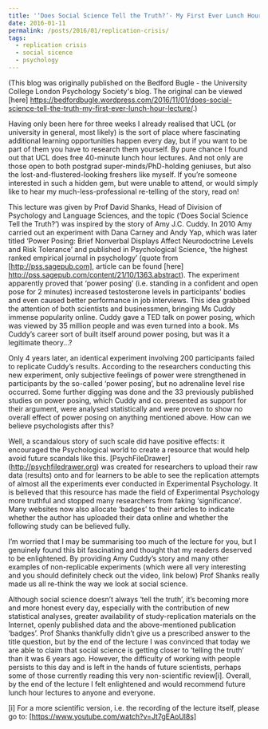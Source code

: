 ```yaml
---
title: '‘Does Social Science Tell the Truth?’- My First Ever Lunch Hour Lecture'
date: 2016-01-11
permalink: /posts/2016/01/replication-crisis/
tags:
  - replication crisis
  - social sicence
  - psychology
---
```


(This blog was originally published on the Bedford Bugle - the University College London Psychology Society's blog. The original can be viewed [here] https://bedfordbugle.wordpress.com/2016/11/01/does-social-science-tell-the-truth-my-first-ever-lunch-hour-lecture/.)


Having only been here for three weeks I already realised that UCL (or university in general, most likely) is the sort of place where fascinating additional learning opportunities happen every day, but if you want to be part of them you have to research them yourself. By pure chance I found out that UCL does free 40-minute lunch hour lectures. And not only are those open to both postgrad super-minds/PhD-holding geniuses, but also the lost-and-flustered-looking freshers like myself. If you’re someone interested in such a hidden gem, but were unable to attend, or would simply like to hear my much-less-professional re-telling of the story, read on!


This lecture was given by Prof David Shanks, Head of Division of Psychology and Language Sciences, and the topic (‘Does Social Science Tell the Truth?’) was inspired by the story of Amy J.C. Cuddy. In 2010 Amy carried out an experiment with Dana Carney and Andy Yap, which was later titled ‘Power Posing: Brief Nonverbal Displays Affect Neurodoctrine Levels and Risk Tolerance’ and published in Psychological Science, ‘the highest ranked empirical journal in psychology’ (quote from [http://pss.sagepub.com], article can be found [here] http://pss.sagepub.com/content/21/10/1363.abstract). The experiment apparently proved that ‘power posing’ (i.e. standing in a confident and open pose for 2 minutes) increased testosterone levels in participants’ bodies and even caused better performance in job interviews. This idea grabbed the attention of both scientists and businessmen, bringing Ms Cuddy immense popularity online. Cuddy gave a TED talk on power posing, which was viewed by 35 million people and was even turned into a book. Ms Cuddy’s career sort of built itself around power posing, but was it a legitimate theory…?

Only 4 years later, an identical experiment involving 200 participants failed to replicate Cuddy’s results. According to the researchers conducting this new experiment, only subjective feelings of power were strengthened in participants by the so-called ‘power posing’, but no adrenaline level rise occurred. Some further digging was done and the 33 previously published studies on power posing, which Cuddy and co. presented as support for their argument, were analysed statistically and were proven to show no overall effect of power posing on anything mentioned above. How can we believe psychologists after this?

Well, a scandalous story of such scale did have positive effects: it encouraged the Psychological world to create a resource that would help avoid future scandals like this. [PsychFileDrawer] (http://psychfiledrawer.org) was created for researchers to upload their raw data (results) onto and for learners to be able to see the replication attempts of almost all the experiments ever conducted in Experimental Psychology. It is believed that this resource has made the field of Experimental Psychology more truthful and stopped many researchers from faking ‘significance’. Many websites now also allocate ‘badges’ to their articles to indicate whether the author has uploaded their data online and whether the following study can be believed fully.

I’m worried that I may be summarising too much of the lecture for you, but I genuinely found this bit fascinating and thought that my readers deserved to be enlightened. By providing Amy Cuddy’s story and many other examples of non-replicable experiments (which were all very interesting and you should definitely check out the video, link below) Prof Shanks really made us all re-think the way we look at social science.

Although social science doesn’t always ‘tell the truth’, it’s becoming more and more honest every day, especially with the contribution of new statistical analyses, greater availability of study-replication materials on the Internet, openly published data and the above-mentioned publication ‘badges’. Prof Shanks thankfully didn’t give us a prescribed answer to the title question, but by the end of the lecture I was convinced that today we are able to claim that social science is getting closer to ‘telling the truth’ than it was 6 years ago. However, the difficulty of working with people persists to this day and is left in the hands of future scientists, perhaps some of those currently reading this very non-scientific review[i]. Overall, by the end of the lecture I felt enlightened and would recommend future lunch hour lectures to anyone and everyone.

[i] For a more scientific version, i.e. the recording of the lecture itself, please go to: [https://www.youtube.com/watch?v=Jt7gEAoUl8s]
